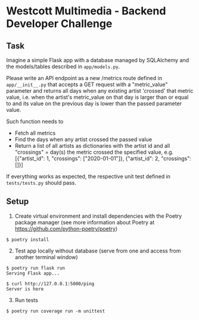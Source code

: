 # Westcott Multimedia - Backend Developer Challenge

## Task

Imagine a simple Flask app with a database managed by SQLAlchemy and the models/tables described in `app/models.py`.

Please write an API endpoint as a new /metrics route defined in `app/__init__.py` that accepts a GET request with a "metric_value" parameter and returns all days when any existing artist 'crossed' that metric value, i.e. when the artist's metric_value on that day is larger than or equal to and its value on the previous day is lower than the passed parameter value.

Such function needs to
- Fetch all metrics
- Find the days when any artist crossed the passed value
- Return a list of all artists as dictionaries with the artist id and all "crossings" = day(s) the metric crossed the specified value, e.g. [{"artist_id": 1, "crossings": ["2020-01-01"]}, {"artist_id": 2, "crossings": []}]

If everything works as expected, the respective unit test defined in `tests/tests.py` should pass.

## Setup

1. Create virtual environment and install dependencies with the Poetry package manager
(see more information about Poetry at https://github.com/python-poetry/poetry)
```shell
$ poetry install
```

2. Test app locally without database
(serve from one and access from another terminal window)
```shell
$ poetry run flask run
Serving Flask app...
```
```shell
$ curl http://127.0.0.1:5000/ping
Server is here
```

3. Run tests
```shell
$ poetry run coverage run -m unittest
```
